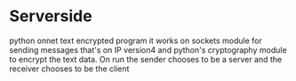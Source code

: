 # Serverside
python onnet text encrypted program
it works on sockets module for sending messages that's on IP version4 and python's cryptography module to encrypt the text data. 
On run the sender chooses to be a server and the receiver chooses to be the client
